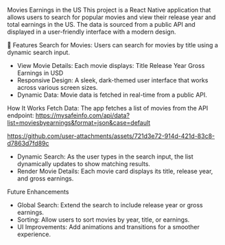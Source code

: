  Movies Earnings in the US
This project is a React Native application that allows users to search for popular movies and view their release year and total earnings in the US. The data is sourced from a public API and displayed in a user-friendly interface with a modern design.

📝 Features
Search for Movies: Users can search for movies by title using a dynamic search input.
- View Movie Details: Each movie displays:
   Title
   Release Year
   Gross Earnings in USD
- Responsive Design: A sleek, dark-themed user interface that works across various screen sizes.
- Dynamic Data: Movie data is fetched in real-time from a public API.



How It Works
Fetch Data: The app fetches a list of movies from the API endpoint:
https://mysafeinfo.com/api/data?list=moviesbyearnings&format=json&case=default

https://github.com/user-attachments/assets/721d3e72-914d-421d-83c8-d7863d7fd89c


- Dynamic Search: As the user types in the search input, the list dynamically updates to show matching results.
- Render Movie Details: Each movie card displays its title, release year, and gross earnings.

Future Enhancements
- Global Search: Extend the search to include release year or gross earnings.
- Sorting: Allow users to sort movies by year, title, or earnings.
- UI Improvements: Add animations and transitions for a smoother experience.
